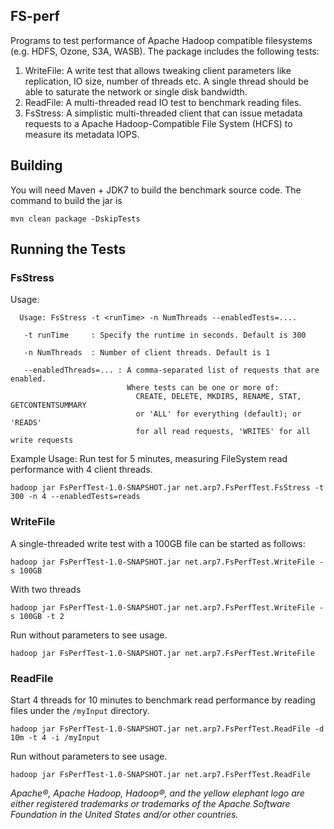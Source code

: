 ## FS-perf

Programs to test performance of Apache Hadoop compatible filesystems (e.g. HDFS, Ozone, S3A, WASB). The package includes the following tests:

1. WriteFile: A write test that allows tweaking client parameters like replication, IO size, number of threads etc. A single thread should be able to saturate the network or single disk bandwidth.
1. ReadFile: A multi-threaded read IO test to benchmark reading files.
1. FsStress: A simplistic multi-threaded client that can issue metadata requests to a Apache Hadoop-Compatible File System (HCFS) to measure its metadata IOPS.

## Building

You will need Maven + JDK7 to build the benchmark source code. The command to build the jar is

    mvn clean package -DskipTests


## Running the Tests

### FsStress

Usage:
```
  Usage: FsStress -t <runTime> -n NumThreads --enabledTests=....

   -t runTime     : Specify the runtime in seconds. Default is 300

   -n NumThreads  : Number of client threads. Default is 1

   --enabledThreads=... : A comma-separated list of requests that are enabled.
                          Where tests can be one or more of:
                            CREATE, DELETE, MKDIRS, RENAME, STAT, GETCONTENTSUMMARY
                            or 'ALL' for everything (default); or 'READS'
                            for all read requests, 'WRITES' for all write requests
```

Example Usage:
Run test for 5 minutes, measuring FileSystem read performance with 4 client threads.
```
hadoop jar FsPerfTest-1.0-SNAPSHOT.jar net.arp7.FsPerfTest.FsStress -t 300 -n 4 --enabledTests=reads
```


### WriteFile

A single-threaded write test with a 100GB file can be started as follows:

    hadoop jar FsPerfTest-1.0-SNAPSHOT.jar net.arp7.FsPerfTest.WriteFile -s 100GB 

With two threads

    hadoop jar FsPerfTest-1.0-SNAPSHOT.jar net.arp7.FsPerfTest.WriteFile -s 100GB -t 2

Run without parameters to see usage.

    hadoop jar FsPerfTest-1.0-SNAPSHOT.jar net.arp7.FsPerfTest.WriteFile


### ReadFile

Start 4 threads for 10 minutes to benchmark read performance by reading files under the `/myInput` directory.

    hadoop jar FsPerfTest-1.0-SNAPSHOT.jar net.arp7.FsPerfTest.ReadFile -d 10m -t 4 -i /myInput

Run without parameters to see usage.

    hadoop jar FsPerfTest-1.0-SNAPSHOT.jar net.arp7.FsPerfTest.ReadFile

*Apache®, Apache Hadoop, Hadoop®, and the yellow elephant logo are either registered trademarks or trademarks of the Apache Software Foundation in the United States and/or other countries.*
